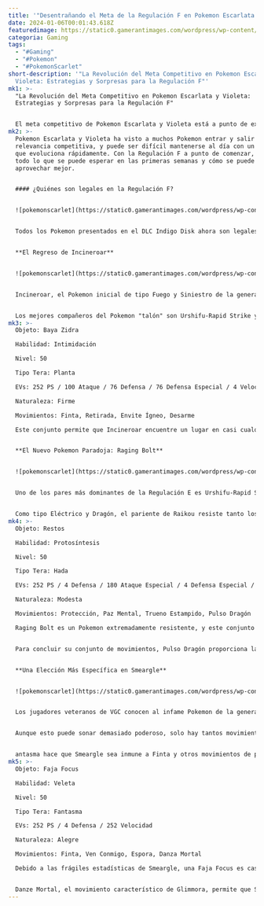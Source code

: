```yaml
---
title: '"Desentrañando el Meta de la Regulación F en Pokemon Escarlata y Violeta"'
date: 2024-01-06T00:01:43.618Z
featuredimage: https://static0.gamerantimages.com/wordpress/wp-content/uploads/2024/01/incin.jpg?q=50&fit=contain&w=1140&h=&dpr=1.5
categoria: Gaming
tags:
  - "#Gaming"
  - "#Pokemon"
  - "#PokemonScarlet"
short-description: '"La Revolución del Meta Competitivo en Pokemon Escarlata y
  Violeta: Estrategias y Sorpresas para la Regulación F"'
mk1: >-
  "La Revolución del Meta Competitivo en Pokemon Escarlata y Violeta:
  Estrategias y Sorpresas para la Regulación F"


  El meta competitivo de Pokemon Escarlata y Violeta está a punto de experimentar un cambio radical. Con la llegada del DLC Indigo Disk, que trae de vuelta e introduce muchos Pokemon clave, los jugadores pueden sentirse abrumados a medida que la Regulación E llega a su fin después de tres meses. Sin embargo, con una preparación adecuada, escalar hasta la cima de las clasificaciones ciertamente puede convertirse en una realidad.
mk2: >-
  Pokemon Escarlata y Violeta ha visto a muchos Pokemon entrar y salir de la
  relevancia competitiva, y puede ser difícil mantenerse al día con un metajuego
  que evoluciona rápidamente. Con la Regulación F a punto de comenzar, esto es
  todo lo que se puede esperar en las primeras semanas y cómo se puede
  aprovechar mejor.


  #### ¿Quiénes son legales en la Regulación F?


  ![pokemonscarlet](https://static0.gamerantimages.com/wordpress/wp-content/uploads/2023/12/pokemon-sv-dlc-new-pokemon-1038x576-1-1.jpg?q=50&fit=crop&w=1500&dpr=1.5 "pokemonscarlet")


  Todos los Pokemon presentados en el DLC Indigo Disk ahora son legales, excepto los Pokemon Legendarios y Míticos Restringidos como Mew, Lugia, Dialga y otros. Aun así, muchos otros Legendarios que regresan, como Entei, Suicune y Raikou, son legales y se espera que vean uso. Sin embargo, hay nuevos Pokemon y regresos que tienen a los entrenadores construyendo meticulosamente equipos para prepararse.


  **El Regreso de Incineroar**


  ![pokemonscarlet](https://static0.gamerantimages.com/wordpress/wp-content/uploads/2023/05/1339660-comic-book-pop-art-radial-strip-on-orange-gratis-vetor-1.jpg?q=50&fit=crop&w=1500&dpr=1.5 "pokemonscarlet")


  Incineroar, el Pokemon inicial de tipo Fuego y Siniestro de la generación siete, regresa por primera vez desde Espada y Escudo. Alabado por la comunidad como el rey de los Pokemon competitivos, este ancla defensiva ha sido la piedra angular de la mayoría de los equipos de entrenadores desde que obtuvo acceso a su Habilidad Oculta, Intimidación. Con esta habilidad, Incineroar reduce las estadísticas de Ataque de ambos Pokemon oponentes, mejorando indirectamente las estadísticas de Defensa de su compañero y él mismo. También tiene una estadística base de Ataque de 115, cumpliendo un papel ofensivo y eliminando fácilmente a oponentes más frágiles.


  Los mejores compañeros del Pokemon "talón" son Urshifu-Rapid Strike y Rillaboom, proporcionando a los entrenadores el núcleo fundamental de Planta-Fuego-Agua que es crucial para intercambios seguros. Se espera que el Pokemon Paradoja Flutter Mane, de tipo Fantasma y Hada, también sea un compañero destacado de Incineroar. Aquí hay un conjunto común que los entrenadores probablemente utilizarán al comenzar la Regulación F.
mk3: >-
  Objeto: Baya Zidra

  Habilidad: Intimidación

  Nivel: 50

  Tipo Tera: Planta

  EVs: 252 PS / 100 Ataque / 76 Defensa / 76 Defensa Especial / 4 Velocidad

  Naturaleza: Firme

  Movimientos: Finta, Retirada, Envite Ígneo, Desarme

  Este conjunto permite que Incineroar encuentre un lugar en casi cualquier composición de equipo. En la Generación 8, Incineroar perdió acceso a Desarme, un movimiento de tipo Siniestro que elimina los objetos del oponente mientras inflige daño. Ahora puede aprenderlo nuevamente y es una parte fundamental de su conjunto de movimientos. Finta es una necesidad para el Pokemon, ya que amenazar con hacer retroceder al entrar es una herramienta demasiado valiosa. Retirada reduce las estadísticas de Ataque y Ataque Especial de un oponente, permitiendo que Incineroar pivotee dentro y fuera mientras proporciona ayuda defensiva a sus compañeros. Un Tipo Tera de Planta asegura que pueda sobrevivir a poderosos ataques de tipo Agua como Surging Strikes de Urshifu. Finalmente, Envite Ígneo puede asegurar eliminaciones al final del juego.


  **El Nuevo Pokemon Paradoja: Raging Bolt**


  ![pokemonscarlet](https://static0.gamerantimages.com/wordpress/wp-content/uploads/2023/08/raging-bolt-mecha-form-pokemon.jpg?q=50&fit=crop&w=1500&dpr=1.5 "pokemonscarlet")


  Uno de los pares más dominantes de la Regulación E es Urshifu-Rapid Strike y Tornadus, un núcleo abrumadoramente ofensivo que proporciona un gran daño junto con control de velocidad. Parece que Game Freak también era consciente de lo simbióticos que son los dos Pokemon Legendarios, ya que el nuevo Pokemon Paradoja Raging Bolt parece haber sido diseñado específicamente para contrarrestar al dúo.


  Como tipo Eléctrico y Dragón, el pariente de Raikou resiste tanto los ataques de tipo Agua de Urshifu como los ataques de tipo Volador de Tornadus. Su movimiento característico, Trueno Estampido, es una variación especial de tipo Eléctrico de Sucker Punch, que garantiza que el movimiento vaya primero si el oponente selecciona un ataque dañino. Esto, sumado a un impresionante Ataque Especial base de 137, asegura que ni Urshifu ni Tornadus se sientan seguros en su presencia. Este es probablemente un conjunto popular para el Pokemon.
mk4: >-
  Objeto: Restos

  Habilidad: Protosíntesis

  Nivel: 50

  Tipo Tera: Hada

  EVs: 252 PS / 4 Defensa / 180 Ataque Especial / 4 Defensa Especial / 68 Velocidad

  Naturaleza: Modesta

  Movimientos: Protección, Paz Mental, Trueno Estampido, Pulso Dragón

  Raging Bolt es un Pokemon extremadamente resistente, y este conjunto aprovecha sus altas estadísticas ofensivas y defensivas. Los 68 EVs invertidos en su estadística de Velocidad le permiten superar a todos los demás Pokemon competitivamente relevantes en el juego si la Ventaja está activa, excepto Dragapult. Paz Mental aumenta sus estadísticas de Ataque Especial y Defensa Especial en una etapa y puede ser extremadamente amenazador si logra usarlo una vez. La combinación de Protección y Restos permite una recuperación mínima pero crucial. Un Tipo Tera de Hada le otorga inmunidad a los movimientos de tipo Dragón, una de sus pocas debilidades.


  Para concluir su conjunto de movimientos, Pulso Dragón proporciona la cobertura necesaria de tipo Dragón para enfrentarse a Raging Bolt y otras amenazas como Roaring Moon. Esto se puede cambiar por Draco Meteor si se desea más daño, pero la drástica caída de Ataque Especial que sigue al movimiento puede cambiar el juego en ciertos escenarios.


  **Una Elección Más Específica en Smeargle**


  ![pokemonscarlet](https://static0.gamerantimages.com/wordpress/wp-content/uploads/2023/01/smeargle.jpg?q=50&fit=crop&w=1500&dpr=1.5 "pokemonscarlet")


  Los jugadores veteranos de VGC conocen al infame Pokemon de la generación dos, Smeargle. No ha estado disponible en la serie principal desde Sol y Luna, pero finalmente ha regresado a Pokemon Escarlata y Violeta. Aunque sus estadísticas base están entre las peores del juego, puede aprender casi todos los movimientos existentes, lo que hace que Smeargle sea una elección única para los entrenadores de Pokemon.


  Aunque esto puede sonar demasiado poderoso, solo hay tantos movimientos que puede utilizar efectivamente debido a sus horribles habilidades ofensivas y defensivas. Además, la existencia de Urshifu-Rapid Strike hace su vida más incómoda. Esto se debe a que su movimiento característico, Surging Strikes, golpea tres veces, rompiendo la Faja Focus en la que Smeargle confía para permanecer en el campo. Sin embargo, los entrenadores pueden usar el siguiente conjunto si quieren encontrar el éxito con el Pokemon Pintor.


  antasma hace que Smeargle sea inmune a Finta y otros movimientos de prioridad, como Velocidad Extrema.
mk5: >-
  Objeto: Faja Focus

  Habilidad: Veleta

  Nivel: 50

  Tipo Tera: Fantasma

  EVs: 252 PS / 4 Defensa / 252 Velocidad

  Naturaleza: Alegre

  Movimientos: Finta, Ven Conmigo, Espora, Danza Mortal

  Debido a las frágiles estadísticas de Smeargle, una Faja Focus es casi siempre necesaria para permanecer activo durante más de un turno. Finta, que proporciona presión de hacer retroceder casi garantizada, también ayuda al Pokemon a mantenerse saludable. Ven Conmigo redirige todos los movimientos de un solo objetivo hacia sí mismo, lo que brinda seguridad defensiva a su compañero. Espora es increíblemente poderosa como un movimiento que induce el sueño con una precisión del 100%. Combinada con Veleta, su habilidad que aumenta bruscamente dos estadísticas aleatorias mientras reduce una al final de cada turno, Smeargle puede comenzar a superar en velocidad a cualquier otro Pokemon en el campo e inmediatamente ponerlos a dormir.


  Danze Mortal, el movimiento característico de Glimmora, permite que Smeargle envenene a ambos Pokemon oponentes para compensar su poder minúsculo. Este movimiento también es necesario en caso de que se le haga Burla, lo que impide que el Pokemon use movimientos no dañinos. Finalmente, un Tipo Tera de F
---
```

